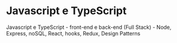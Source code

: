 # Javascript e TypeScript

Javascript e TypeScript - front-end e back-end (Full Stack) - Node, Express, noSQL, React, hooks, Redux, Design Patterns
